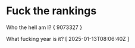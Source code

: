 # Fuck the rankings

Who the hell am I?
{ 9073327 }

What fucking year is it?
[ 2025-01-13T08:06:40Z ]
